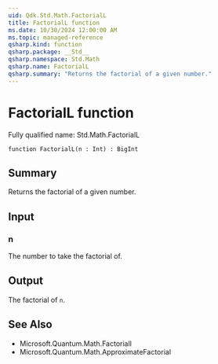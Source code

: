 ```yaml
---
uid: Qdk.Std.Math.FactorialL
title: FactorialL function
ms.date: 10/30/2024 12:00:00 AM
ms.topic: managed-reference
qsharp.kind: function
qsharp.package: __Std__
qsharp.namespace: Std.Math
qsharp.name: FactorialL
qsharp.summary: "Returns the factorial of a given number."
---
```


# FactorialL function

Fully qualified name: Std.Math.FactorialL

```qsharp
function FactorialL(n : Int) : BigInt
```

## Summary
Returns the factorial of a given number.

## Input
### n
The number to take the factorial of.

## Output
The factorial of `n`.

## See Also
- Microsoft.Quantum.Math.FactorialI
- Microsoft.Quantum.Math.ApproximateFactorial
